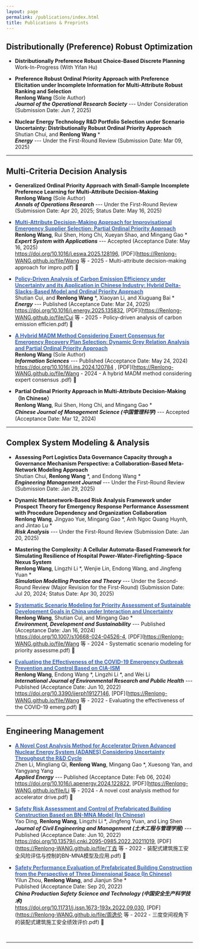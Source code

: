 ```yaml
---
layout: page
permalink: /publications/index.html
title: Publications & Preprints
---
```


## Distributionally (Preference) Robust Optimization 

- **Distributionally Preference Robust Choice-Based Discrete Planning** <br> Work-In-Progress (With Yifan Hu)

<!-- - **[<font color='#3366CC'>Preference Robust Ordinal Priority Approach with Preference Elicitation under Incomplete Information for Multi-Attribute Robust Ranking and Selection</font>](https://arxiv.org/abs/2412.12690)**  <br>**Renlong Wang** (Sole Author) <br> _**Journal of the Operational Research Society**_ --- Under Consideration (Submission Date: Jun 7, 2025)  <br> Preprint Version: https://arxiv.org/abs/2412.12690, [PDF](https://Renlong-WANG.github.io/file/Wang - 2024 - Preference Robust Ordinal Priority Approach and it.pdf) 🔗 -->

- **Preference Robust Ordinal Priority Approach with Preference Elicitation under Incomplete Information for Multi-Attribute Robust Ranking and Selection** <br>**Renlong Wang** (Sole Author) <br> _**Journal of the Operational Research Society**_ --- Under Consideration (Submission Date: Jun 7, 2025)

- **Nuclear Energy Technology R&D Portfolio Selection under Scenario Uncertainty: Distributionally Robust Ordinal Priority Approach** <br> Shutian Chui, and **Renlong Wang** * <br> _**Energy**_ --- Under the First-Round Review (Submission Date: Mar 09, 2025)

---

## Multi-Criteria Decision Analysis

<!-- - **[<font color='#3366CC'>Generalized Ordinal Priority Approach for Multi-Attribute Decision-Making under Incomplete Preference Information</font>](https://arxiv.org/abs/2407.17099)** <br>**Renlong Wang**  (Sole Author) <br> _**Annals of Operations Research**_ --- Under the First-Round Review  (Submission Date: Apr 20, 2025; Status Date: May 16, 2025) <br> Preprint Version: http://arxiv.org/abs/2407.17099, [PDF](https://Renlong-WANG.github.io/file/Wang - 2024 - Generalized Ordinal Priority Approach for Multi-At.pdf) 🔗 -->

- **Generalized Ordinal Priority Approach with Small-Sample Incomplete Preference Learning for Multi-Attribute Decision-Making** <br>**Renlong Wang**  (Sole Author) <br> _**Annals of Operations Research**_ --- Under the First-Round Review  (Submission Date: Apr 20, 2025; Status Date: May 16, 2025)

- **[<font color='#3366CC'>Multi-Attribute Decision-Making Approach for Improvisational Emergency Supplier Selection: Partial Ordinal Priority Approach</font>](https://doi.org/10.1016/j.eswa.2025.128196)** <br>**Renlong Wang**, Rui Shen, Hong Chi, Xueyan Shao, and Mingang Gao * <br> _**Expert System with Applications**_ --- Accepted (Acceptance Date: May 16, 2025) <br> https://doi.org/10.1016/j.eswa.2025.128196, [PDF](https://Renlong-WANG.github.io/file/Wang 等 - 2025 - Multi-attribute decision-making approach for impro.pdf) 🔗

- **[<font color='#3366CC'>Policy-Driven Analysis of Carbon Emission Efficiency under Uncertainty and its Application in Chinese Industry: Hybrid Delta-Slacks-Based Model and Ordinal Priority Approach</font>](https://doi.org/10.1016/j.energy.2025.135832)** <br> Shutian Cui, and **Renlong Wang** *, Xiaoyan Li, and Xiuguang Bai * <br> _**Energy**_ --- Published (Acceptance Date: Mar 24, 2025) <br> https://doi.org/10.1016/j.energy.2025.135832, [PDF](https://Renlong-WANG.github.io/file/Cui 等 - 2025 - Policy-driven analysis of carbon emission efficien.pdf) 🔗

- **[<font color='#3366CC'>A Hybrid MADM Method Considering Expert Consensus for Emergency Recovery Plan Selection: Dynamic Grey Relation Analysis and Partial Ordinal Priority Approach</font>](https://doi.org/10.1016/j.ins.2024.120784)** <br>**Renlong Wang**  (Sole Author) <br> _**Information Sciences**_ --- Published (Acceptance Date: May 24, 2024) <br> https://doi.org/10.1016/j.ins.2024.120784 , [PDF](https://Renlong-WANG.github.io/file/Wang - 2024 - A hybrid MADM method considering expert consensus .pdf) 🔗

- **Partial Ordinal Priority Approach in Multi-Attribute Decision-Making （In Chinese）** <br>**Renlong Wang**, Rui Shen, Hong Chi, and Mingang Gao * <br> _**Chinese Journal of Management Science (中国管理科学)**_ --- Accepted (Acceptance Date: Mar 12, 2024)

---

## Complex System Modeling & Analysis

- **Assessing Port Logistics Data Governance Capacity through a Governance Mechanism Perspective: a Collaboration-Based Meta-Network Modeling Approach** <br> Shutian Chui, **Renlong Wang** *, and Endong Wang * <br> _**Engineering Management Journal**_ --- Under the First-Round Review (Submission Date: Jan 29, 2025)

- **Dynamic Metanetwork-Based Risk Analysis Framework under Prospect Theory for Emergency Response Performance Assessment with Procedure Dependency and Organization Collaboration** <br> **Renlong Wang**, Jingyao Yue, Mingang Gao *, Anh Ngoc Quang Huynh, and Jintao Lu * <br> _**Risk Analysis**_ --- Under the First-Round Review (Submission Date: Jan 20, 2025)

- **Mastering the Complexity: A Cellular Automata-Based Framework for Simulating Resilience of Hospital Power-Water-Firefighting-Space Nexus System** <br> **Renlong Wang**, Lingzhi Li *, Wenjie Lin, Endong Wang, and Jingfeng Yuan * <br> _**Simulation Modelling Practice and Theory**_ --- Under the Second-Round Review (Major Revision for the First-Round) (Submission Date: Jul 20, 2024; Status Date: Apr 30, 2025)

- **[<font color='#3366CC'>Systematic Scenario Modeling for Priority Assessment of Sustainable Development Goals in China under Interaction and Uncertainty</font>](https://doi.org/10.1007/s10668-024-04526-4)** <br>**Renlong Wang**, Shutian Cui, and Mingang Gao * <br> _**Environment, Development and Sustainability**_ --- Published (Acceptance Date: Jan 16, 2024) <br> https://doi.org/10.1007/s10668-024-04526-4, [PDF](https://Renlong-WANG.github.io/file/Wang 等 - 2024 - Systematic scenario modeling for priority assessme.pdf) 🔗

- **[<font color='#3366CC'>Evaluating the Effectiveness of the COVID-19 Emergency Outbreak Prevention and Control Based on CIA-ISM</font>](https://doi.org/10.3390/ijerph19127146)**<br> **Renlong Wang**, Endong Wang *, Lingzhi Li *, and Wei Li <br> _**International Journal of Environmental Research and Public Health**_ --- Published (Acceptance Date: Jun 10, 2022) <br> https://doi.org/10.3390/ijerph19127146, [PDF](https://Renlong-WANG.github.io/file/Wang 等 - 2022 - Evaluating the effectiveness of the COVID-19 emerg.pdf) 🔗

---

## Engineering Management

- **[<font color='#3366CC'>A Novel Cost Analysis Method for Accelerator Driven Advanced Nuclear Energy System (ADANES) Considering Uncertainty Throughout the R&D Cycle</font>](https://doi.org/10.1016/j.apenergy.2024.122822)** <br> Zhen Li, Mingliang Qi, **Renlong Wang**, Mingang Gao *, Xuesong Yan, and Yangyang Yang <br> _**Applied Energy**_ --- Published (Acceptance Date: Feb 06, 2024) <br>  https://doi.org/10.1016/j.apenergy.2024.122822, [PDF](https://Renlong-WANG.github.io/file/Li 等 - 2024 - A novel cost analysis method for accelerator drive.pdf) 🔗

- **[<font color='#3366CC'>Safety Risk Assessment and Control of Prefabricated Building Construction Based on BN-MNA Model (In Chinese)</font>](https://doi.org/10.13579/j.cnki.2095-0985.2022.20211019)** <br>Yao Ding, **Renlong Wang**, Lingzhi Li *, Jingfeng Yuan, and Ling Shen <br> _**Journal of Civil Engineering and Management (土木工程与管理学报)**_ --- Published (Acceptance Date: Jun 10, 2022) <br> https://doi.org/10.13579/j.cnki.2095-0985.2022.20211019, [PDF](https://Renlong-WANG.github.io/file/丁垚 等 - 2022 - 装配式建筑施工安全风险评估与控制的BN-MNA模型及应用.pdf) 🔗

- **[<font color='#3366CC'>Safety Performance Evaluation of Prefabricated Building Construction from the Perspective of Three Dimensional Space (In Chinese)</font>](https://doi.org/10.11731/j.issn.1673-193x.2022.09.030)** <br> Yilun Zhou, **Renlong Wang**, and Jianjun She * <br> Published (Acceptance Date: Sep 20, 2022) <br> _**China Production Safety Science and Technology (中国安全生产科学技术)**_  <br> https://doi.org/10.11731/j.issn.1673-193x.2022.09.030, [PDF](https://Renlong-WANG.github.io/file/周逸伦 等 - 2022 - 三度空间视角下的装配式建筑施工安全绩效评价.pdf) 🔗
<br>

----
